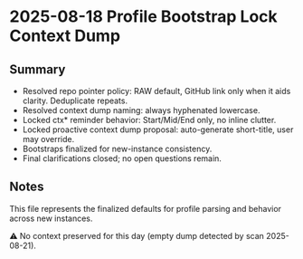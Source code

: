 # 2025-08-18 Profile Bootstrap Lock Context Dump

## Summary

- Resolved repo pointer policy: RAW default, GitHub link only when it aids clarity. Deduplicate repeats.  
- Resolved context dump naming: always hyphenated lowercase.  
- Locked ctx* reminder behavior: Start/Mid/End only, no inline clutter.  
- Locked proactive context dump proposal: auto-generate short-title, user may override.  
- Bootstraps finalized for new-instance consistency.  
- Final clarifications closed; no open questions remain.

## Notes
This file represents the finalized defaults for profile parsing and behavior across new instances.  

⚠️ No context preserved for this day (empty dump detected by scan 2025-08-21).

